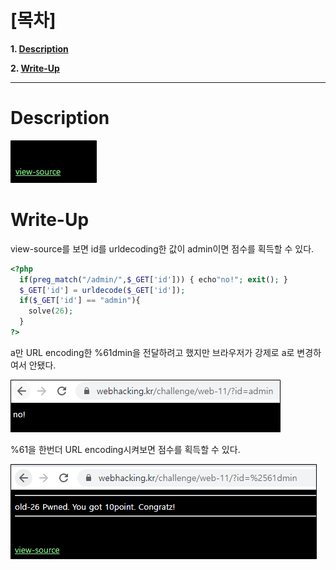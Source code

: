 # [목차]
**1. [Description](#Description)**

**2. [Write-Up](#Write-Up)**


***


# **Description**

![](images/2022-01-03-14-18-09.png)


# **Write-Up**

view-source를 보면 id를 urldecoding한 값이 admin이면 점수를 획득할 수 있다.

```php
<?php
  if(preg_match("/admin/",$_GET['id'])) { echo"no!"; exit(); }
  $_GET['id'] = urldecode($_GET['id']);
  if($_GET['id'] == "admin"){
    solve(26);
  }
?>
```

a만 URL encoding한 %61dmin을 전달하려고 했지만 브라우저가 강제로 a로 변경하여서 안됐다.

![](images/2022-01-03-14-18-26.png)

%61을 한번더 URL encoding시켜보면 점수를 획득할 수 있다.

![](images/2022-01-03-14-18-29.png)